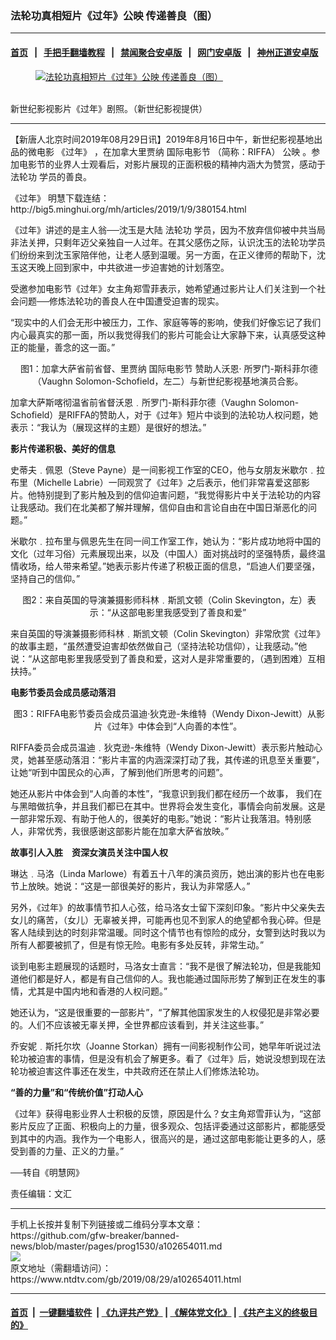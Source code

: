 ### 法轮功真相短片《过年》公映 传递善良（图）
------------------------

#### [首页](https://github.com/gfw-breaker/banned-news/blob/master/README.md) &nbsp;&nbsp;|&nbsp;&nbsp; [手把手翻墙教程](https://github.com/gfw-breaker/guides/wiki) &nbsp;&nbsp;|&nbsp;&nbsp; [禁闻聚合安卓版](https://github.com/gfw-breaker/bn-android) &nbsp;&nbsp;|&nbsp;&nbsp; [网门安卓版](https://github.com/oGate2/oGate) &nbsp;&nbsp;|&nbsp;&nbsp; [神州正道安卓版](https://github.com/SzzdOgate/update) 



<div><div class="featured_image">
 <a href="https://i.ntdtv.com/assets/uploads/2019/01/rvLehjVa-600x400.jpeg" target="_blank">
  <figure>
   <img alt="法轮功真相短片《过年》公映 传递善良（图）" src="https://i.ntdtv.com/assets/uploads/2019/01/rvLehjVa-600x400.jpeg"/>
  </figure><br/>
 </a>
 <span class="caption">
  新世纪影视影片《过年》剧照。（新世纪影视提供）
 </span>
</div>
</div><hr/><div><div class="post_content" itemprop="articleBody">
 <p>
  【新唐人北京时间2019年08月29日讯】2019年8月16日中午，新世纪影视基地出品的微电影
  <ok href="https://www.ntdtv.com/gb/《过年》.htm">
   《过年》
  </ok>
  ，在加拿大里贾纳
  <ok href="https://www.ntdtv.com/gb/国际电影节.htm">
   国际电影节
  </ok>
  （简称：RIFFA）
  <ok href="https://www.ntdtv.com/gb/公映.htm">
   公映
  </ok>
  。参加电影节的业界人士观看后，对影片展现的正面积极的精神内涵大为赞赏，感动于
  <ok href="https://www.ntdtv.com/gb/法轮功.htm">
   法轮功
  </ok>
  学员的善良。
 </p>
 <p>
  <ok href="https://www.ntdtv.com/gb/《过年》.htm">
   《过年》
  </ok>
  明慧下载连结：
  <ok href="http://big5.minghui.org/mh/articles/2019/1/9/380154.html">
   http://big5.minghui.org/mh/articles/2019/1/9/380154.html
  </ok>
 </p>
 <p>
  《过年》讲述的是主人翁──沈玉是大陆
  <ok href="https://www.ntdtv.com/gb/法轮功.htm">
   法轮功
  </ok>
  学员，因为不放弃信仰被中共当局非法关押，只剩年迈父亲独自一人过年。在其父感伤之际，认识沈玉的法轮功学员们纷纷来到沈玉家陪伴他，让老人感到温暖。另一方面，在正义律师的帮助下，沈玉这天晚上回到家中，中共欲进一步迫害她的计划落空。
 </p>
 <p>
  受邀参加电影节《过年》女主角郑雪菲表示，她希望通过影片让人们关注到一个社会问题──修炼法轮功的善良人在中国遭受迫害的现实。
 </p>
 <p>
  “现实中的人们会无形中被压力，工作、家庭等等的影响，使我们好像忘记了我们内心最真实的那一面，所以我觉得我们的影片可能会让大家静下来，认真感受这种正的能量，善念的这一面。”
 </p>
 <p style="text-align: center;">
  <img alt="" class="size-full wp-image-102654018 aligncenter" src="https://i.ntdtv.com/assets/uploads/2019/08/2019-8-28-guonian-movie_01-ss.jpg">
   图1：加拿大萨省前省督、里贾纳
   <ok href="https://www.ntdtv.com/gb/国际电影节.htm">
    国际电影节
   </ok>
   赞助人沃恩‧ 所罗门-斯科菲尔德（Vaughn Solomon-Schofield，左二）与新世纪影视基地演员合影。
  </img>
 </p>
 <p style="text-align: left;">
  加拿大萨斯喀彻温省前省督沃恩﹒所罗门-斯科菲尔德（Vaughn Solomon-Schofield）是RIFFA的赞助人，对于《过年》短片中谈到的法轮功人权问题，她表示：“我认为（展现这样的主题）是很好的想法。”
 </p>
 <p>
  <strong>
   影片传递积极、美好的信息
  </strong>
 </p>
 <p>
  史蒂夫﹒佩恩（Steve Payne）是一间影视工作室的CEO，他与女朋友米歇尔﹒拉布里（Michelle Labrie）一同观赏了《过年》之后表示，他们非常喜爱这部影片。他特别提到了影片触及到的信仰迫害问题，“我觉得影片中关于法轮功的内容让我感动。我们在北美都了解并理解，信仰自由和言论自由在中国日渐恶化的问题。”
 </p>
 <p>
  米歇尔﹒拉布里与佩恩先生在同一间工作室工作，她认为：“影片成功地将中国的文化（过年习俗）元素展现出来，以及（中国人）面对挑战时的坚强特质，最终温情收场，给人带来希望。”她表示影片传递了积极正面的信息，“启迪人们要坚强，坚持自己的信仰。”
 </p>
 <p style="text-align: center;">
  <img alt="" class="size-full wp-image-102654019 aligncenter" src="https://i.ntdtv.com/assets/uploads/2019/08/2019-8-28-guonian-movie_02-ss.jpg">
   图2：来自英国的导演兼摄影师科林﹒斯凯文顿（Colin Skevington，左）表示：“从这部电影里我感受到了善良和爱”
  </img>
 </p>
 <p style="text-align: left;">
  来自英国的导演兼摄影师科林﹒斯凯文顿（Colin Skevington）非常欣赏《过年》的故事主题，“虽然遭受迫害却依然做自己（坚持法轮功信仰），让我感动。”他说：“从这部电影里我感受到了善良和爱，这对人是非常重要的，（遇到困难）互相扶持。”
 </p>
 <p>
  <strong>
   电影节委员会成员感动落泪
  </strong>
 </p>
 <p style="text-align: center;">
  <img alt="" class="size-full wp-image-102654017 aligncenter" src="https://i.ntdtv.com/assets/uploads/2019/08/2019-8-28-guonian-movie_03-ss.jpg"/>
  图3：RIFFA电影节委员会成员温迪‧狄克逊-朱维特（Wendy Dixon-Jewitt）从影片《过年》中体会到“人向善的本性”。
 </p>
 <p>
  RIFFA委员会成员温迪﹒狄克逊-朱维特（Wendy Dixon-Jewitt）表示影片触动心灵，她甚至感动落泪：“影片丰富的内涵深深打动了我，其传递的讯息至关重要”，让她“听到中国民众的心声，了解到他们所思考的问题”。
 </p>
 <p>
  她还从影片中体会到“人向善的本性”，“我意识到我们都在经历一个故事， 我们在与黑暗做抗争，并且我们都已在其中。世界将会发生变化，事情会向前发展。这是一部非常乐观、有助于他人的，很美好的电影。”她说：“影片让我落泪。特别感人，非常优秀，我很感谢这部影片能在加拿大萨省放映。”
 </p>
 <p>
  <strong>
   故事引人入胜　资深女演员关注中国人权
  </strong>
 </p>
 <p>
  琳达﹒马洛（Linda Marlowe）有着五十八年的演员资历，她出演的影片也在电影节上放映。她说：“这是一部很美好的影片，我认为非常感人。”
 </p>
 <p>
  另外，《过年》的故事情节扣人心弦，给马洛女士留下深刻印象。“影片中父亲失去女儿的痛苦，（女儿）无辜被关押，可能再也见不到家人的绝望都令我心碎。但是客人陆续到达的时刻非常温暖。同时这个情节也有惊险的成分，女警到达时我以为所有人都要被抓了，但是有惊无险。电影有多处反转，非常生动。”
 </p>
 <p>
  谈到电影主题展现的话题时，马洛女士直言：“我不是很了解法轮功，但是我能知道他们都是好人，都是有自己信仰的人。我也能通过国际形势了解到正在发生的事情，尤其是中国内地和香港的人权问题。”
 </p>
 <p>
  她还认为，“这是很重要的一部影片”，“了解其他国家发生的人权侵犯是非常必要的。人们不应该被无辜关押，全世界都应该看到，并关注这些事。”
 </p>
 <p>
  乔安妮﹒斯托尔坎（Joanne Storkan）拥有一间影视制作公司，她早年听说过法轮功被迫害的事情，但是没有机会了解更多。看了《过年》后，她说没想到现在法轮功被迫害这件事还在发生，中共政府还在禁止人们修炼法轮功。
 </p>
 <p>
  <strong>
   “善的力量”和“传统价值”打动人心
  </strong>
 </p>
 <p>
  《过年》获得电影业界人士积极的反馈，原因是什么？女主角郑雪菲认为，“这部影片反应了正面、积极向上的力量，很多观众、包括评委通过这部影片，都能感受到其中的内涵。我作为一个电影人，很高兴的是，通过这部电影能让更多的人，感受到善的力量、正义的力量。”
 </p>
 <p>
  ──转自《明慧网》
 </p>
 <p>
  责任编辑：文汇
 </p>
 <div class="single_ad">
 </div>
</div>
</div>
<hr/>
手机上长按并复制下列链接或二维码分享本文章：<br/>
https://github.com/gfw-breaker/banned-news/blob/master/pages/prog1530/a102654011.md <br/>
<a href='https://github.com/gfw-breaker/banned-news/blob/master/pages/prog1530/a102654011.md'><img src='https://github.com/gfw-breaker/banned-news/blob/master/pages/prog1530/a102654011.md.png'/></a> <br/>
原文地址（需翻墙访问）：https://www.ntdtv.com/gb/2019/08/29/a102654011.html


------------------------
#### [首页](https://github.com/gfw-breaker/banned-news/blob/master/README.md) &nbsp;|&nbsp; [一键翻墙软件](https://github.com/gfw-breaker/nogfw/blob/master/README.md) &nbsp;| [《九评共产党》](https://github.com/gfw-breaker/9ping.md/blob/master/README.md#九评之一评共产党是什么) | [《解体党文化》](https://github.com/gfw-breaker/jtdwh.md/blob/master/README.md) | [《共产主义的终极目的》](https://github.com/gfw-breaker/gczydzjmd.md/blob/master/README.md)


<img src='http://gfw-breaker.win/banned-news/pages/prog1530/a102654011.md' width='0px' height='0px'/>